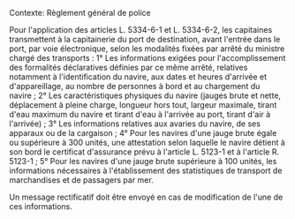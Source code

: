 Contexte: Règlement général de police

Pour l'application des articles L. 5334-6-1 et L. 5334-6-2, les capitaines transmettent à la capitainerie du port de destination, avant l'entrée dans le port, par voie électronique, selon les modalités fixées par arrêté du ministre chargé des transports : 1° Les informations exigées pour l'accomplissement des formalités déclaratives définies par ce même arrêté, relatives notamment à l'identification du navire, aux dates et heures d'arrivée et d'appareillage, au nombre de personnes à bord et au chargement du navire ; 2° Les caractéristiques physiques du navire (jauges brute et nette, déplacement à pleine charge, longueur hors tout, largeur maximale, tirant d'eau maximum du navire et tirant d'eau à l'arrivée au port, tirant d'air à l'arrivée) ; 3° Les informations relatives aux avaries du navire, de ses apparaux ou de la cargaison ; 4° Pour les navires d'une jauge brute égale ou supérieure à 300 unités, une attestation selon laquelle le navire détient à son bord le certificat d'assurance prévu à l'article L. 5123-1 et à l'article R. 5123-1 ; 5° Pour les navires d'une jauge brute supérieure à 100 unités, les informations nécessaires à l'établissement des statistiques de transport de marchandises et de passagers par mer.

Un message rectificatif doit être envoyé en cas de modification de l'une de ces informations.